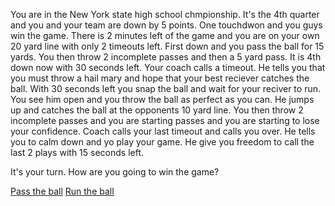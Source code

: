 You are in the New York state high school chmpionship. It's the 4th quarter and you and your team are down by 5 points. One touchdwon and you guys win the game. There is 2 minutes left of the game and you are on your own 20 yard line with only 2 timeouts left. First down and you pass the ball for 15 yards. You then throw 2 incomplete passes and then a 5 yard pass. It is 4th down now with 30 seconds left. Your coach calls a timeout. He tells you that you must throw a hail mary and hope that your best reciever catches the ball. With 30 seconds left you snap the ball and wait for your reciver to run. You see him open and you throw the ball as perfect as you can. He jumps up and catches the ball at the opponents 10 yard line. You then throw 2 incomplete passes and you are starting passes and you are starting to lose your confidence. Coach calls your last timeout and calls you over. He tells you to calm down and yo play your game. He give you freedom to call the last 2 plays with 15 seconds left. 

It's your turn. How are you going to win the game?

[Pass the ball](../situations/pass.md)
[Run the ball](../situations/run.md)